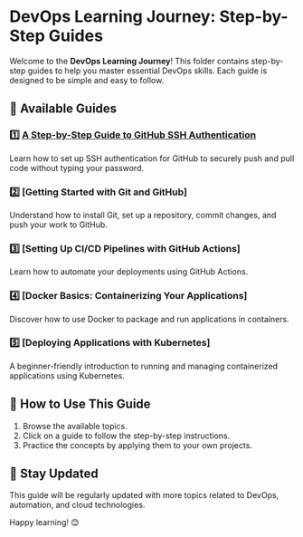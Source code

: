 # DevOps Learning Journey: Step-by-Step Guides

Welcome to the **DevOps Learning Journey**! This folder contains step-by-step guides to help you master essential DevOps skills. Each guide is designed to be simple and easy to follow.

## 📘 Available Guides

### 1️⃣ [A Step-by-Step Guide to GitHub SSH Authentication](https://github.com/iamrlz/DevOps-Roadmap/blob/main/Guide/GitHub-SSH-Authentication-Guide.md)
Learn how to set up SSH authentication for GitHub to securely push and pull code without typing your password.

### 2️⃣ [Getting Started with Git and GitHub]
Understand how to install Git, set up a repository, commit changes, and push your work to GitHub.

### 3️⃣ [Setting Up CI/CD Pipelines with GitHub Actions]
Learn how to automate your deployments using GitHub Actions.

### 4️⃣ [Docker Basics: Containerizing Your Applications]
Discover how to use Docker to package and run applications in containers.

### 5️⃣ [Deploying Applications with Kubernetes]
A beginner-friendly introduction to running and managing containerized applications using Kubernetes.

## 🎯 How to Use This Guide
1. Browse the available topics.
2. Click on a guide to follow the step-by-step instructions.
3. Practice the concepts by applying them to your own projects.

## 🚀 Stay Updated
This guide will be regularly updated with more topics related to DevOps, automation, and cloud technologies.

Happy learning! 😊
